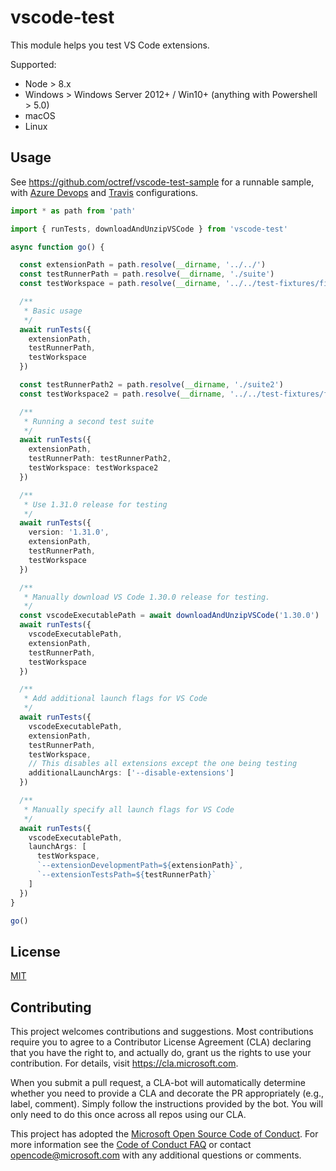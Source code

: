 # vscode-test

This module helps you test VS Code extensions.

Supported:

- Node > 8.x
- Windows > Windows Server 2012+ / Win10+ (anything with Powershell > 5.0)
- macOS
- Linux

## Usage

See https://github.com/octref/vscode-test-sample for a runnable sample, with [Azure Devops](https://github.com/octref/vscode-test-sample/blob/master/azure-pipelines.yml) and [Travis](https://github.com/octref/vscode-test-sample/blob/master/.travis.yml) configurations.

```ts
import * as path from 'path'

import { runTests, downloadAndUnzipVSCode } from 'vscode-test'

async function go() {

  const extensionPath = path.resolve(__dirname, '../../')
  const testRunnerPath = path.resolve(__dirname, './suite')
  const testWorkspace = path.resolve(__dirname, '../../test-fixtures/fixture1')

  /**
   * Basic usage
   */
  await runTests({
    extensionPath,
    testRunnerPath,
    testWorkspace
  })

  const testRunnerPath2 = path.resolve(__dirname, './suite2')
  const testWorkspace2 = path.resolve(__dirname, '../../test-fixtures/fixture2')

  /**
   * Running a second test suite
   */
  await runTests({
    extensionPath,
    testRunnerPath: testRunnerPath2,
    testWorkspace: testWorkspace2
  })

  /**
   * Use 1.31.0 release for testing
   */
  await runTests({
    version: '1.31.0',
    extensionPath,
    testRunnerPath,
    testWorkspace
  })

  /**
   * Manually download VS Code 1.30.0 release for testing.
   */
  const vscodeExecutablePath = await downloadAndUnzipVSCode('1.30.0')
  await runTests({
    vscodeExecutablePath,
    extensionPath,
    testRunnerPath,
    testWorkspace
  })

  /**
   * Add additional launch flags for VS Code
   */
  await runTests({
    vscodeExecutablePath,
    extensionPath,
    testRunnerPath,
    testWorkspace,
    // This disables all extensions except the one being testing
    additionalLaunchArgs: ['--disable-extensions']
  })

  /**
   * Manually specify all launch flags for VS Code
   */
  await runTests({
    vscodeExecutablePath,
    launchArgs: [
      testWorkspace,
      `--extensionDevelopmentPath=${extensionPath}`,
      `--extensionTestsPath=${testRunnerPath}`
    ]
  })
}

go()
```

## License

[MIT](LICENSE)

## Contributing

This project welcomes contributions and suggestions.  Most contributions require you to agree to a
Contributor License Agreement (CLA) declaring that you have the right to, and actually do, grant us
the rights to use your contribution. For details, visit https://cla.microsoft.com.

When you submit a pull request, a CLA-bot will automatically determine whether you need to provide
a CLA and decorate the PR appropriately (e.g., label, comment). Simply follow the instructions
provided by the bot. You will only need to do this once across all repos using our CLA.

This project has adopted the [Microsoft Open Source Code of Conduct](https://opensource.microsoft.com/codeofconduct/).
For more information see the [Code of Conduct FAQ](https://opensource.microsoft.com/codeofconduct/faq/) or
contact [opencode@microsoft.com](mailto:opencode@microsoft.com) with any additional questions or comments.
